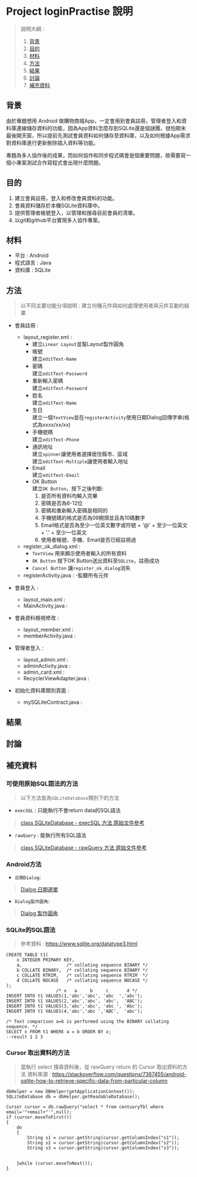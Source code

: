 # Project loginPractise 說明

>說明大綱 :
>1. [背景](https://github.com/sau1code/loginPractise#%E8%83%8C%E6%99%AF)
>2. [目的](https://github.com/sau1code/loginPractise#%E7%9B%AE%E7%9A%84)
>3. [材料](https://github.com/sau1code/loginPractise#%E6%9D%90%E6%96%99)
>4. [方法](https://github.com/sau1code/loginPractise#%E6%96%B9%E6%B3%95)
>5. [結果](https://github.com/sau1code/loginPractise#%E7%B5%90%E6%9E%9C)
>6. [討論](https://github.com/sau1code/loginPractise#%E8%A8%8E%E8%AB%96)
>7. [補充資料](https://github.com/sau1code/loginPractise#%E8%A3%9C%E5%85%85%E8%B3%87%E6%96%99)

## 背景

由於專題想用 Android 做購物商城App，一定會用到會員註冊，管理者登入和資料庫連線儲存資料的功能，因為App資料怎麼存到SQLite還是個謎團，很怕期末最後開天窗，所以提前先測試會員資料如何儲存至資料庫，以及如何根據App需求對資料庫進行更新刪除插入資料等功能。

專題為多人協作後的成果，而如何協作和同步程式碼會是個重要問題，故需要寫一個小專案測試合作寫程式會出現什麼問題。

## 目的 
1. 建立會員註冊，登入和修改會員資料的功能。
2. 會員資料儲存於本機SQLite資料庫中。
3. 提供管理者帳號登入，以管理和搜尋目前會員的清單。
4. 以git和github平台實現多人協作專案。

## 材料

+ 平台 : Android 
+ 程式語言 : Java
+ 資料庫 : SQLite

## 方法 
> 以不同主要功能分項說明 : 建立何種元件與如何處理使用者與元件互動的結果

+ 會員註冊 :
  - layout_register.xml :
      - 建立`Linear Layout`並幫Layout製作圓角<br>
      - 帳號<br>
        建立`editText-Name`
      - 密碼<br>
        建立`editText-Password`
      - 重新輸入密碼<br>
        建立`editText-Password`
      - 姓名<br>
        建立`editText-Name`
      - 生日<br>
        建立一個`TextView`並在`registerActivity`使用日期Dialog回傳字串(格式為xxxx/xx/xx)
      - 手機號碼<br>
        建立`editText-Phone`
      - 通訊地址<br>
        建立`spinner`讓使用者選擇居住縣市、區域<br>
        建立`editText-Multiple`讓使用者輸入地址<br>
      - Email<br>
        建立`editText-Email`
      - OK Button <br>
        建立`OK Button`，按下之後判斷:<br>
        1. 是否所有資料均輸入完畢<br>
        2. 密碼是否為6-12位<br>
        3. 密碼和重新輸入密碼是相同的<br> 
        4. 手機號碼的格式是否為09開頭並且為10碼數字<br>
        5. Email格式是否為至少一位英文數字或符號 + '@' + 至少一位英文 + '.' + 至少一位英文<br>
        6. 使用者帳號、手機、Email是否已經註冊過<br>
  - register_ok_dialog.xml :
    - `TextView`
      用來顯示使用者輸入的所有資料
    - `OK Button`
      按下OK Button送出資料至`SQLite`，註冊成功<br>
    - `Cancel Button`
      讓`register_ok_dialog`消失<br>
  - registerActivity.java :
    -監聽所有元件
 
+ 會員登入 :
  - layout_main.xml :
  - MainActivity.java :

+ 會員資料檢視修改 : 
  - layout_member.xml : 
  - memberActivity.java : 

+ 管理者登入 : 
  - layout_admin.xml : 
  - adminActivity.java :
  - admin_card.xml :
  - RecyclerViewAdapter.java :
 
+ 初始化資料庫類別頁面 :
  - mySQLiteContract.java : 

## 結果



## 討論

## 補充資料
### 可使用原始SQL語法的方法
> 以下方法皆為`SQLiteDatabase`類別下的方法
 + `execSQL` : 只能執行不會return data的SQL語法
 > [class SQLiteDatabase - execSQL 方法 原始文件參考](https://developer.android.com/reference/android/database/sqlite/SQLiteDatabase#execSQL(java.lang.String))
 + `rawQuery` : 能執行所有SQL語法
 > [class SQLiteDatabase - rawQuery 方法 原始文件參考](https://developer.android.com/reference/android/database/sqlite/SQLiteDatabase#rawQuery(java.lang.String,%20java.lang.String[]))

### Android方法
+ `日期Dialog`:
>[Dialog 日期選單](https://ithelp.ithome.com.tw/articles/10251105)

+ `Dialog製作圓角`:
> [Dialog 製作圓角](https://www.cfanz.cn/resource/detail/yoGogNzrrryKA)

### SQLite的SQL語法
> 參考資料 : https://www.sqlite.org/datatype3.html

```
CREATE TABLE t1(
    x INTEGER PRIMARY KEY,
    a,                 /* collating sequence BINARY */
    b COLLATE BINARY,  /* collating sequence BINARY */
    c COLLATE RTRIM,   /* collating sequence RTRIM  */
    d COLLATE NOCASE   /* collating sequence NOCASE */
);
                   /* x   a     b     c       d */
INSERT INTO t1 VALUES(1,'abc','abc', 'abc  ','abc');
INSERT INTO t1 VALUES(2,'abc','abc', 'abc',  'ABC');
INSERT INTO t1 VALUES(3,'abc','abc', 'abc ', 'Abc');
INSERT INTO t1 VALUES(4,'abc','abc ','ABC',  'abc');
 
/* Text comparison a=b is performed using the BINARY collating sequence. */
SELECT x FROM t1 WHERE a = b ORDER BY x;
--result 1 2 3
```
### Cursor 取出資料的方法
> 當執行 select 搜尋資料後，從 rawQuery return 的 Cursor 取出資料的方法
> 資料來源 : https://stackoverflow.com/questions/7387455/android-sqlite-how-to-retrieve-specific-data-from-particular-column
```
dbHelper = new DBHelper(getApplicationContext());
SQLiteDatabase db = dbHelper.getReadableDatabase();

Cursor cursor = db.rawQuery("select * from centuaryTbl where email='"+email+"'",null);
if (cursor.moveToFirst())
{
    do
    {
        String s1 = cursor.getString(cursor.getColumnIndex("s1"));
        String s2 = cursor.getString(cursor.getColumnIndex("s2"));
        String s3 = cursor.getString(cursor.getColumnIndex("s3"));


    }while (cursor.moveToNext());
}
```
